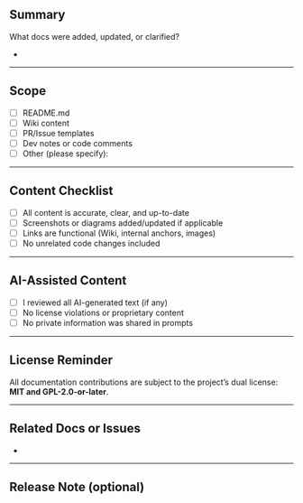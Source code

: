 <!-- Documentation PR Template -->

## Summary

What docs were added, updated, or clarified?

-

---

## Scope

- [ ] README.md
- [ ] Wiki content
- [ ] PR/Issue templates
- [ ] Dev notes or code comments
- [ ] Other (please specify):

---

## Content Checklist

- [ ] All content is accurate, clear, and up-to-date
- [ ] Screenshots or diagrams added/updated if applicable
- [ ] Links are functional (Wiki, internal anchors, images)
- [ ] No unrelated code changes included

---

## AI-Assisted Content

- [ ] I reviewed all AI-generated text (if any)
- [ ] No license violations or proprietary content
- [ ] No private information was shared in prompts

---

## License Reminder

All documentation contributions are subject to the project’s dual license: **MIT and GPL-2.0-or-later**.

---

## Related Docs or Issues

-

---

## Release Note (optional)

<!-- Only if this affects public-facing docs worth mentioning -->
